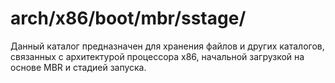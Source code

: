 # arch/x86/boot/mbr/sstage/

Данный каталог предназначен для хранения файлов и других каталогов, связанных с архитектурой процессора x86, начальной
загрузкой на основе MBR и стадией запуска.

